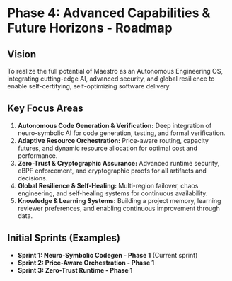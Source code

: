 
# Phase 4: Advanced Capabilities & Future Horizons - Roadmap

## Vision
To realize the full potential of Maestro as an Autonomous Engineering OS, integrating cutting-edge AI, advanced security, and global resilience to enable self-certifying, self-optimizing software delivery.

## Key Focus Areas

1.  **Autonomous Code Generation & Verification:** Deep integration of neuro-symbolic AI for code generation, testing, and formal verification.
2.  **Adaptive Resource Orchestration:** Price-aware routing, capacity futures, and dynamic resource allocation for optimal cost and performance.
3.  **Zero-Trust & Cryptographic Assurance:** Advanced runtime security, eBPF enforcement, and cryptographic proofs for all artifacts and decisions.
4.  **Global Resilience & Self-Healing:** Multi-region failover, chaos engineering, and self-healing systems for continuous availability.
5.  **Knowledge & Learning Systems:** Building a project memory, learning reviewer preferences, and enabling continuous improvement through data.

## Initial Sprints (Examples)

- **Sprint 1: Neuro-Symbolic Codegen - Phase 1** (Current sprint)
- **Sprint 2: Price-Aware Orchestration - Phase 1**
- **Sprint 3: Zero-Trust Runtime - Phase 1**
